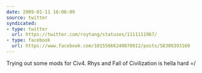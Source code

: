 ```yaml
---
date: 2009-01-11 16:06:09
source: twitter
syndicated:
- type: twitter
  url: https://twitter.com/roytang/statuses/1111111967/
- type: facebook
  url: https://www.facebook.com/10155666240078912/posts/58309393160
---
```


Trying out some mods for Civ4. Rhys and Fall of Civilization is hella hard =/